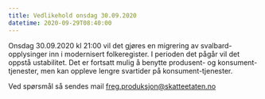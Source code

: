 ```yaml
---
title: Vedlikehold onsdag 30.09.2020
datetime: 2020-09-29T08:40:00
---
```

Onsdag 30.09.2020 kl 21:00 vil det gjøres en migrering av svalbard-opplysinger inn i modernisert folkeregister. I perioden det pågår vil det oppstå ustabilitet.
Det er fortsatt mulig å benytte produsent- og konsument-tjenester, men kan oppleve lengre svartider på konsument-tjenester.

Ved spørsmål så sendes mail freg.produksjon@skatteetaten.no
